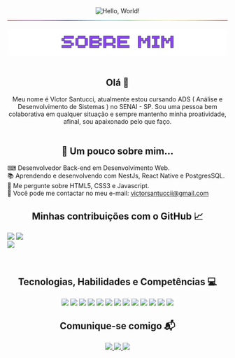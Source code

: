 <div align="center">
    <img src="https://user-images.githubusercontent.com/92947069/183311882-d6cec5b0-18e8-48cf-a551-098f295fbce5.gif" alt="Hello, World!" width="600px">
</div>

<div align="center">
   <img src="./line.gif" alt="linha"/>
</div><br>

<div align="center">
    <img src="./sobre.png" alt="Sobre Mim" width="500px">
</div><br>

 <h2 align="center"> Olá 👋 </h2>
 <div align="center">
 Meu nome é Víctor Santucci, atualmente estou cursando ADS ( Análise e Desenvolvimento de Sistemas ) no SENAI - SP. Sou uma pessoa bem colaborativa em qualquer situação e sempre mantenho minha proatividade, afinal, sou apaixonado pelo que faço.
  </div>
 <br>
 


 <h2 align="center"> 👀 Um pouco sobre mim... </h2>

⌨ Desenvolvedor Back-end em Desenvolvimento Web. <br>
📚 Aprendendo e desenvolvendo com NestJs, React Native e PostgresSQL. <br>
💬 Me pergunte sobre HTML5, CSS3 e Javascript. <br>
📩 Você pode me contactar no meu e-mail: victorsantuccii@gmail.com
<br>


 <h2 align="center"> Minhas contribuições com o GitHub 📈 </h2>


![](https://github-readme-stats.vercel.app/api?username=VictorSantuccii&theme=dark&hide_border=true&include_all_commits=false&count_private=false)
![](https://github-readme-streak-stats.herokuapp.com/?user=VictorSantuccii&theme=dark&hide_border=true)<br/>
![](https://github-readme-stats.vercel.app/api/top-langs/?username=VictorSantuccii&theme=dark&hide_border=true&include_all_commits=false&count_private=false&layout=compact)



<br>

 <h2 align="center"> Tecnologias, Habilidades e Competências 💻</h2>

<div align="center">
 <img src="https://img.shields.io/badge/HTML5-E34F26?style=for-the-badge&logo=html5&logoColor=white">
 <img src="https://img.shields.io/badge/CSS3-1572B6?style=for-the-badge&logo=css3&logoColor=white">
 <img src="https://img.shields.io/badge/React-20232A?style=for-the-badge&logo=react&logoColor=61DAFB">
 <img src="https://img.shields.io/badge/React_Native-20232A?style=for-the-badge&logo=react&logoColor=61DAFB">
 <img src="https://img.shields.io/badge/JavaScript-323330?style=for-the-badge&logo=javascript&logoColor=F7DF1E">
 <img src="https://img.shields.io/badge/TypeScript-007ACC?style=for-the-badge&logo=typescript&logoColor=white">
 <img src="https://img.shields.io/badge/Node.js-43853D?style=for-the-badge&logo=node.js&logoColor=white">

 
 <img src="https://img.shields.io/badge/sequelize-323330?style=for-the-badge&logo=sequelize&logoColor=blue">


 <img src="https://img.shields.io/badge/Postman-FF6C37?style=for-the-badge&logo=Postman&logoColor=white">
 <img src="https://img.shields.io/badge/nestjs-E0234E?style=for-the-badge&logo=nestjs&logoColor=white">

 <img src="https://img.shields.io/badge/Docker-2CA5E0?style=for-the-badge&logo=docker&logoColor=white">
 <img src="https://img.shields.io/badge/axios-671ddf?&style=for-the-badge&logo=axios&logoColor=white">
 <img src="https://img.shields.io/badge/TypeORM-FE0803.svg?style=for-the-badge&logo=TypeORM&logoColor=white">

 
 
 

 </div>
 
 <h2 align="center">Comunique-se comigo 📬</h2>
 
<div align="center">
  <a href="https://www.instagram.com/victorsantuccii/" target="_blank">
    <img src="https://img.shields.io/badge/Instagram-%23E4405F.svg?style=for-the-badge&logo=Instagram&logoColor=white"  />
  </a>
  <a href="https://mail.google.com/mail/u/0/#inbox?compose=CllgCKHQcfQfZhPkfscCTkvDdqSGKrzzQVcnSKTgtxFhpQDmqMGbCzFGsPtGctbMLtRWmFmDxMg" target="_blank">
    <img src="https://img.shields.io/badge/Gmail-D14836?style=for-the-badge&logo=gmail&logoColor=white"  />
  </a>
 <a href="https://www.linkedin.com/in/victorsantuccii/" target="_blank">
  <img src="https://img.shields.io/badge/linkedin-%230077B5.svg?style=for-the-badge&logo=linkedin&logoColor=white"  />
  </a>
</div>




